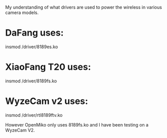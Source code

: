 

My understanding of what drivers are used to power the wireless in various camera models.


# DaFang uses:
insmod /driver/8189es.ko

# XiaoFang T20 uses:
insmod /driver/8189fs.ko

# WyzeCam v2 uses:
insmod /driver/rtl8189ftv.ko


However OpenMiko only uses 8189fs.ko and I have been testing on a WyzeCam V2.

